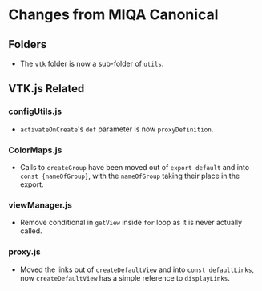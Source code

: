# Changes from MIQA Canonical

## Folders
- The `vtk` folder is now a sub-folder of `utils`.

## VTK.js Related
### configUtils.js
- `activateOnCreate`'s `def` parameter is now `proxyDefinition`.

### ColorMaps.js
- Calls to `createGroup` have been moved out of `export default` and into `const {nameOfGroup}`, with the `nameOfGroup` taking their place in the export.

### viewManager.js
- Remove conditional in `getView` inside `for` loop as it is never actually called.

### proxy.js
- Moved the links out of `createDefaultView` and into `const defaultLinks`, now `createDefaultView` has a simple reference to `displayLinks`.